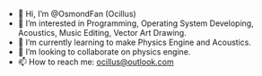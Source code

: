- 👋 Hi, I’m @OsmondFan (Ocillus)
- 👀 I’m interested in Programming, Operating System Developing, Acoustics, Music Editing, Vector Art Drawing.
- 🌱 I’m currently learning to make Physics Engine and Acoustics.
- 💞️ I’m looking to collaborate on physics engine.
- 📫 How to reach me: ocillus@outlook.com

<!---
Ocillus/Ocillus is a ✨ special ✨ repository because its `README.md` (this file) appears on your GitHub profile.
You can click the Preview link to take a look at your changes.
--->
